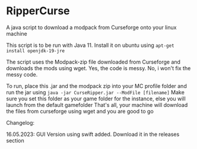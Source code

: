 # RipperCurse
A java script to download a modpack from Curseforge onto your linux machine


This script is to be run with Java 11.
Install it on ubuntu using `apt-get install openjdk-19-jre`

The script uses the Modpack-zip file downloaded from Curseforge and downloads the mods using wget.
Yes, the code is messy.
No, i won't fix the messy code.


To run, place this .jar and the modpack zip into your MC profile folder and run the jar using `java -jar CurseRipper.jar --ModFile [filename]`
Make sure you set this folder as your game folder for the instance, else you will launch from the default gamefolder
That's all, your machine will download the files from curseforge using wget and you are good to go


Changelog:

16.05.2023: GUI Version using swift added.
Download it in the releases section
